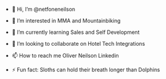 - 👋 Hi, I’m @netfoneneilson
- 👀 I’m interested in MMA and Mountainbiking
- 🌱 I’m currently learning Sales and Self Development
- 💞️ I’m looking to collaborate on Hotel Tech Integrations
- 📫 How to reach me Oliver Neilson Linkedin

- ⚡ Fun fact: Sloths can hold their breath longer than Dolphins

<!---
netfoneneilson/netfoneneilson is a ✨ special ✨ repository because its `README.md` (this file) appears on your GitHub profile.
You can click the Preview link to take a look at your changes.
--->
